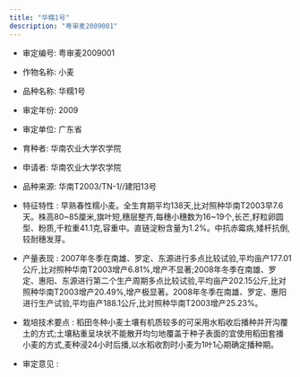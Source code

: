 ```yaml
---
title: "华糯1号"
description: "粤审麦2009001"
---
```

* 审定编号:  粤审麦2009001

*  作物名称:  小麦

*  品种名称:  华糯1号

*  审定年份:  2009

*  审定单位:  广东省

* 育种者:  华南农业大学农学院

*  申请者:  华南农业大学农学院

*  品种来源:  华南T2003/TN-1//建阳13号

*  特征特性 : 
早熟春性糯小麦。全生育期平均138天,比对照种华南T2003早7.6天。株高80~85厘米,旗叶短,穗层整齐,每穗小穗数为16~19个,长芒,籽粒卵圆型、粉质,千粒重41.1克,容重中。直链淀粉含量为1.2%。中抗赤霉病,矮杆抗倒,较耐穗发芽。
 
*  产量表现 : 
2007年冬季在南雄、罗定、东源进行多点比较试验,平均亩产177.01公斤,比对照种华南T2003增产6.81%,增产不显著;2008年冬季在南雄、罗定、惠阳、东源进行第二个生产周期多点比较试验,平均亩产202.15公斤,比对照种华南T2003增产20.49%,增产极显著。2008年冬季在南雄、罗定、惠阳进行生产试验,平均亩产188.1公斤,比对照种华南T2003增产25.23%。

*  栽培技术要点 : 
稻田冬种小麦土壤有机质较多的可采用水稻收后播种并开沟覆土的方式;土壤粘重呈块状不能散开均匀地覆盖于种子表面的宜使用稻田套播小麦的方式,麦种浸24小时后播,以水稻收割时小麦为1叶1心期确定播种期。

*  审定意见 : 

